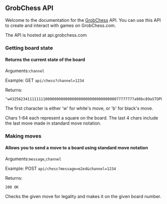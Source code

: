 ## GrobChess API

Welcome to the documentation for the [GrobChess](https://github.com/IsaacThoman/GrobChess) API. You can use this API to create and interact with games on GrobChess.com.

The API is hosted at api.grobchess.com


### Getting board state
#### Returns the current state of the board

Arguments:`channel`

Example: GET `api/chess?channel=1234`

Returns:
```
"w43256234111111110000000000000000000000000000000077777777a98bc89aSTOP0000"
```

The first character is either 'w' for white's move, or 'b' for black's move. 

Chars 1-64 each represent a square on the board. The last 4 chars include the last move made in standard move notation.

### Making moves
#### Allows you to send a move to a board using standard move notation

Arguments:`message`,`channel`

Example: POST `api/chess?message=e2e4&channel=1234`

Returns:
```
200 OK
```

Checks the given move for legality and makes it on the given board number.

